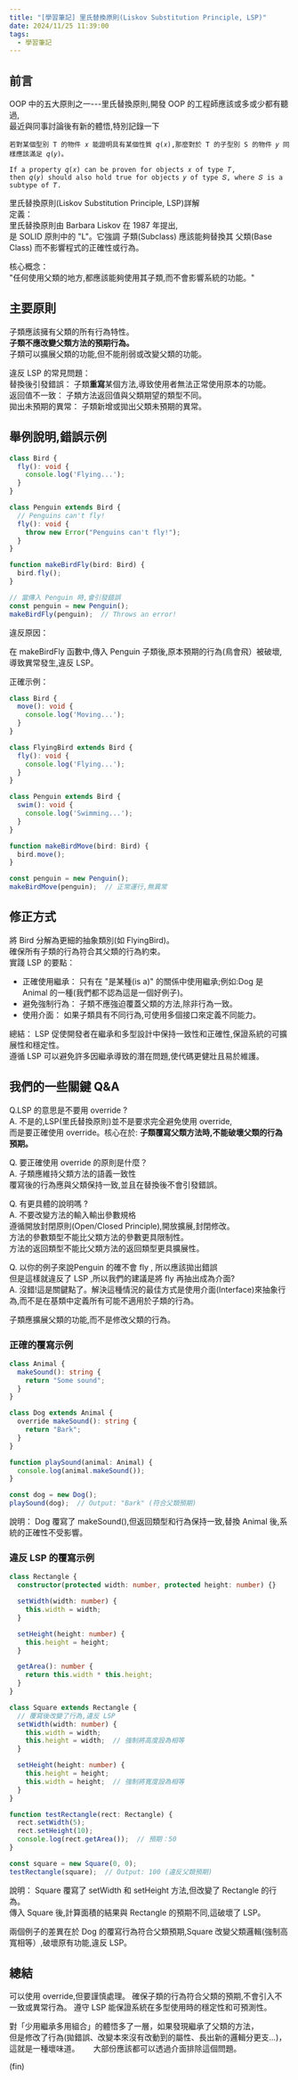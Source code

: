 ```yaml
---
title: "[學習筆記] 里氏替換原則(Liskov Substitution Principle, LSP)"
date: 2024/11/25 11:39:00
tags:
  - 學習筆記
---
```


## 前言

OOP 中的五大原則之一---里氏替換原則,開發 OOP 的工程師應該或多或少都有聽過,  
最近與同事討論後有新的體悟,特別記錄一下  

```text
若對某個型別 T 的物件 𝑥 能證明具有某個性質 𝑞(𝑥),那麼對於 T 的子型別 S 的物件 𝑦 同樣應該滿足 𝑞(𝑦)。
```

```text
If a property 𝑞(𝑥) can be proven for objects 𝑥 of type 𝑇,
then 𝑞(𝑦) should also hold true for objects 𝑦 of type 𝑆, where 𝑆 is a subtype of 𝑇.
```

里氏替換原則(Liskov Substitution Principle, LSP)詳解  
定義：  
里氏替換原則由 Barbara Liskov 在 1987 年提出,  
是 SOLID 原則中的 "L"。它強調 子類(Subclass) 應該能夠替換其 父類(Base Class) 而不影響程式的正確性或行為。  

核心概念：  
"任何使用父類的地方,都應該能夠使用其子類,而不會影響系統的功能。"  

## 主要原則

子類應該擁有父類的所有行為特性。  
**子類不應改變父類方法的預期行為。**  
子類可以擴展父類的功能,但不能削弱或改變父類的功能。  

違反 LSP 的常見問題：  
替換後引發錯誤： 子類**重寫**某個方法,導致使用者無法正常使用原本的功能。  
返回值不一致： 子類方法返回值與父類期望的類型不同。  
拋出未預期的異常： 子類新增或拋出父類未預期的異常。  

## 舉例說明,錯誤示例

```typescript
class Bird {
  fly(): void {
    console.log('Flying...');
  }
}

class Penguin extends Bird {
  // Penguins can't fly!
  fly(): void {
    throw new Error("Penguins can't fly!");
  }
}

function makeBirdFly(bird: Bird) {
  bird.fly();
}

// 當傳入 Penguin 時,會引發錯誤
const penguin = new Penguin();
makeBirdFly(penguin);  // Throws an error!
```

違反原因：  

在 makeBirdFly 函數中,傳入 Penguin 子類後,原本預期的行為(鳥會飛）被破壞,導致異常發生,違反 LSP。  

正確示例：  

```typescript
class Bird {
  move(): void {
    console.log('Moving...');
  }
}

class FlyingBird extends Bird {
  fly(): void {
    console.log('Flying...');
  }
}

class Penguin extends Bird {
  swim(): void {
    console.log('Swimming...');
  }
}

function makeBirdMove(bird: Bird) {
  bird.move();
}

const penguin = new Penguin();
makeBirdMove(penguin);  // 正常運行,無異常
```

## 修正方式

將 Bird 分解為更細的抽象類別(如 FlyingBird)。  
確保所有子類的行為符合其父類的行為約束。  
實踐 LSP 的要點：

- 正確使用繼承： 只有在 "是某種(is a)" 的關係中使用繼承;例如:Dog 是 Animal 的一種(我們都不認為這是一個好例子)。
- 避免強制行為： 子類不應強迫覆蓋父類的方法,除非行為一致。
- 使用介面： 如果子類具有不同行為,可使用多個接口來定義不同能力。

總結：
LSP 促使開發者在繼承和多型設計中保持一致性和正確性,保證系統的可擴展性和穩定性。  
遵循 LSP 可以避免許多因繼承導致的潛在問題,使代碼更健壯且易於維護。

## 我們的一些關鍵 Q&A

Q.LSP 的意思是不要用 override ?  
A.
不是的,LSP(里氏替換原則)並不是要求完全避免使用 override,  
而是要正確使用 override。核心在於: **子類覆寫父類方法時,不能破壞父類的行為預期。**

Q. 要正確使用 override 的原則是什麼？  
A. 子類應維持父類方法的語義一致性  
覆寫後的行為應與父類保持一致,並且在替換後不會引發錯誤。

Q. 有更具體的說明嗎 ?  
A. 不要改變方法的輸入輸出參數規格  
遵循開放封閉原則(Open/Closed Principle),開放擴展,封閉修改。  
方法的參數類型不能比父類方法的參數更具限制性。  
方法的返回類型不能比父類方法的返回類型更具擴展性。  

Q.
以你的例子來說Penguin 的確不會 fly , 所以應該拋出錯誤  
但是這樣就違反了 LSP ,所以我們的建議是將 fly 再抽出成為介面?  
A.
沒錯!這是關鍵點了。解決這種情況的最佳方式是使用介面(Interface)來抽象行為,而不是在基類中定義所有可能不適用於子類的行為。

子類應擴展父類的功能,而不是修改父類的行為。

### 正確的覆寫示例

```typescript
class Animal {
  makeSound(): string {
    return "Some sound";
  }
}

class Dog extends Animal {
  override makeSound(): string {
    return "Bark";
  }
}

function playSound(animal: Animal) {
  console.log(animal.makeSound());
}

const dog = new Dog();
playSound(dog);  // Output: "Bark" (符合父類預期)
```

說明：
Dog 覆寫了 makeSound(),但返回類型和行為保持一致,替換 Animal 後,系統的正確性不受影響。

### 違反 LSP 的覆寫示例

```typescript
class Rectangle {
  constructor(protected width: number, protected height: number) {}

  setWidth(width: number) {
    this.width = width;
  }

  setHeight(height: number) {
    this.height = height;
  }

  getArea(): number {
    return this.width * this.height;
  }
}

class Square extends Rectangle {
  // 覆寫後改變了行為,違反 LSP
  setWidth(width: number) {
    this.width = width;
    this.height = width;  // 強制將高度設為相等
  }

  setHeight(height: number) {
    this.height = height;
    this.width = height;  // 強制將寬度設為相等
  }
}

function testRectangle(rect: Rectangle) {
  rect.setWidth(5);
  rect.setHeight(10);
  console.log(rect.getArea());  // 預期：50
}

const square = new Square(0, 0);
testRectangle(square);  // Output: 100 (違反父類預期)
```

說明：
Square 覆寫了 setWidth 和 setHeight 方法,但改變了 Rectangle 的行為。  
傳入 Square 後,計算面積的結果與 Rectangle 的預期不同,這破壞了 LSP。  

兩個例子的差異在於
Dog 的覆寫行為符合父類預期,Square 改變父類邏輯(強制高寬相等）,破壞原有功能,違反 LSP。

## 總結

可以使用 override,但要謹慎處理。
確保子類的行為符合父類的預期,不會引入不一致或異常行為。
遵守 LSP 能保證系統在多型使用時的穩定性和可預測性。

對「少用繼承多用組合」的體悟多了一層，如果發現繼承了父類的方法，  
但是修改了行為(拋錯誤、改變本來沒有改動到的屬性、長出新的邏輯分更支…)，這就是一種壞味道。　　
大部份應該都可以透過介面排除這個問題。

(fin)
